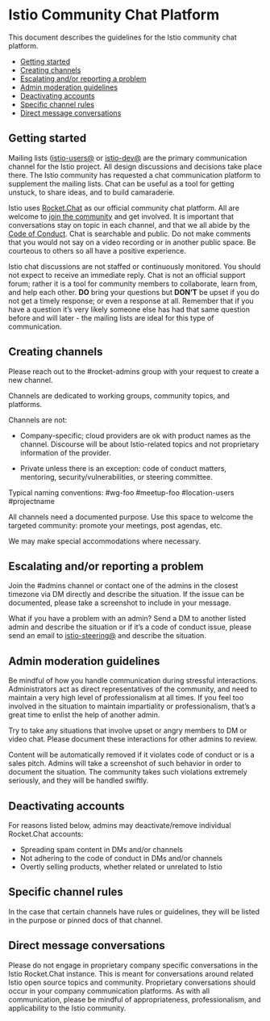 # Istio Community Chat Platform

This document describes the guidelines for the Istio community chat platform.

- [Getting started](#getting-started)
- [Creating channels](#creating-channels)
- [Escalating and/or reporting a problem](#escalating-andor-reporting-a-problem)
- [Admin moderation guidelines](#admin-moderation-guidelines)
- [Deactivating accounts](#deactivating-accounts)
- [Specific channel rules](#specific-channel-rules)
- [Direct message conversations](#dm-direct-message-conversations)

## Getting started

Mailing lists ([istio-users@](https://groups.google.com/forum/#!forum/istio-users) or
[istio-dev@](https://groups.google.com/forum/#!forum/istio-dev) are the primary communication
channel for the Istio project. All design discussions and decisions take place there. The Istio
community has requested a chat communication platform to supplement the mailing lists. Chat can be useful as a tool for getting unstuck, to
share ideas, and to build camaraderie.

Istio uses [Rocket.Chat](https://istio.rocket.chat) as our official community chat platform. All are welcome to
[join the community](https://istio.rocket.chat) and get involved. It is important that conversations stay on topic in each channel, and that we all abide by
the [Code of Conduct](https://github.com/cncf/foundation/blob/master/code-of-conduct.md). Chat is searchable and public. Do not make comments
that you would not say on a video recording or in another public space. Be courteous to others so all have a positive experience.

Istio chat discussions are not staffed or continuously monitored. You should not expect to receive an immediate reply. Chat is not an
official support forum; rather it is a tool for community members to collaborate, learn from, and help each other.
**DO** bring your questions but **DON’T** be upset if you do not get a timely response; or even a response at all. Remember that if you
have a question it’s very likely someone else has had that same question before and will later - the mailing lists are ideal for this type
of communication.

## Creating channels

Please reach out to the #rocket-admins group with your request to create a new channel.

Channels are dedicated to working groups, community topics, and platforms.

Channels are not:

- Company-specific; cloud providers are ok with product names as the channel. Discourse will be about Istio-related topics and not proprietary
information of the provider.

- Private unless there is an exception: code of conduct matters, mentoring, security/vulnerabilities, or steering committee.

Typical naming conventions: #wg-foo #meetup-foo #location-users #projectname

All channels need a documented purpose. Use this space to welcome the targeted community: promote your meetings, post agendas, etc.

We may make special accommodations where necessary.

## Escalating and/or reporting a problem

Join the #admins channel or contact one of the admins in the closest timezone via DM directly and describe the situation. If the issue can be documented,
please take a screenshot to include in your message.

What if you have a problem with an admin? Send a DM to another listed admin and describe the situation or if it’s a code of conduct issue,
please send an email  to [istio-steering@](mailto:istio-steering@groups.google.com) and describe the situation.

## Admin moderation guidelines

Be mindful of how you handle communication during stressful interactions. Administrators act as direct representatives of the
community, and need to maintain a very high level of professionalism at all times. If you feel too involved in the situation to
maintain impartiality or professionalism, that’s a great time to enlist the help of another admin.

Try to take any situations that involve upset or angry members to DM or video chat. Please document these interactions for other admins
to review.

Content will be automatically removed if it violates code of conduct or is a sales pitch. Admins will take a screenshot of such
behavior in order to document the situation. The community takes such violations extremely seriously, and they will be handled swiftly.

## Deactivating accounts

For reasons listed below, admins may deactivate/remove individual Rocket.Chat accounts:

- Spreading spam content in DMs and/or channels
- Not adhering to the code of conduct in DMs and/or channels
- Overtly selling products, whether related or unrelated to Istio

## Specific channel rules

In the case that certain channels have rules or guidelines, they will be listed in the purpose or pinned docs of that channel.

## Direct message conversations

Please do not engage in proprietary company specific conversations in the Istio Rocket.Chat instance. This is meant for conversations around related Istio open source topics and community. Proprietary conversations should occur in your company communication platforms. As with all communication, please be mindful of appropriateness, professionalism, and applicability to the Istio community.
